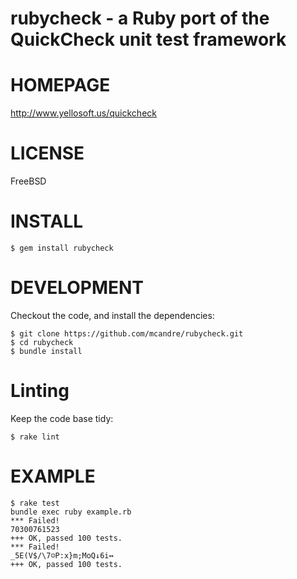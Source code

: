 # rubycheck - a Ruby port of the QuickCheck unit test framework

# HOMEPAGE

http://www.yellosoft.us/quickcheck

# LICENSE

FreeBSD

# INSTALL

    $ gem install rubycheck

# DEVELOPMENT

Checkout the code, and install the dependencies:

    $ git clone https://github.com/mcandre/rubycheck.git
    $ cd rubycheck
    $ bundle install

# Linting

Keep the code base tidy:

    $ rake lint

# EXAMPLE

    $ rake test
    bundle exec ruby example.rb
    *** Failed!
    70300761523
    +++ OK, passed 100 tests.
    *** Failed!
    _5E(V$/\7☺P:x}m;MoQ↓6i↔
    +++ OK, passed 100 tests.
